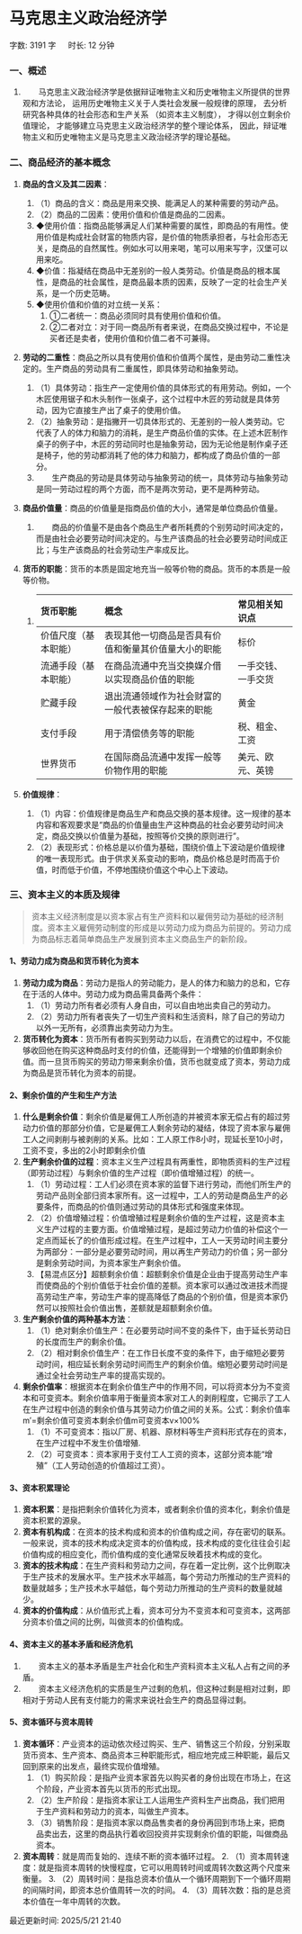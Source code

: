 # 马克思主义政治经济学[](https://sakib.local/政治理论/马克思主义政治经济学.html#马克思主义政治经济学)

 字数: 3191 字   时长: 12 分钟

### 一、概述[](https://sakib.local/政治理论/马克思主义政治经济学.html#一、概述)

1.   马克思主义政治经济学是依据辩证唯物主义和历史唯物主义所提供的世界观和方法论， 运用历史唯物主义关于人类社会发展一般规律的原理， 去分析研究各种具体的社会形态和生产关系 （如资本主义制度）， 才得以创立剩余价值理论， 才能够建立马克思主义政治经济学的整个理论体系， 因此，‌辩证唯物主义和历史唯物主义是马克思主义政治经济学的理论基础。

### 二、商品经济的基本概念[](https://sakib.local/政治理论/马克思主义政治经济学.html#二、商品经济的基本概念)

1. **商品的含义及其二因素**：

   1. （1）商品的含义：商品是用来交换、能满足人的某种需要的劳动产品。
   2. （2）商品的二因素：使用价值和价值是商品的二因素。
   3. ◆使用价值：指商品能够满足人们某种需要的属性，即商品的有用性。使用价值是构成社会财富的物质内容，是价值的物质承担者，与社会形态无关，是商品的自然属性。例如水可以用来喝，笔可以用来写字，汉堡可以用来吃。
   4. ◆价值：指凝结在商品中无差别的一般人类劳动。价值是商品的根本属性，是商品的社会属性，是商品最本质的因素，反映了一定的社会生产关系，是一个历史范畴。
   5. ◆使用价值和价值的对立统一关系：
      1. ①二者统一：商品必须同时具有使用价值和价值。
      2. ②二者对立：对于同一商品所有者来说，在商品交换过程中，不论是买者还是卖者，使用价值和价值二者不可兼得。

2. **劳动的二重性**：商品之所以具有使用价值和价值两个属性，是由劳动二重性决定的。生产商品的劳动具有二重属性，即具体劳动和抽象劳动。

   1. （1）具体劳动：指生产一定使用价值的具体形式的有用劳动。例如，一个木匠使用锯子和木头制作一张桌子，这个过程中木匠的劳动就是具体劳动，因为它直接生产出了桌子的使用价值。
   2. （2）抽象劳动：是指撇开一切具体形式的、无差别的一般人类劳动。它代表了人的体力和脑力的消耗，是生产商品价值的实体。在上述木匠制作桌子的例子中，木匠的劳动同时也是抽象劳动，因为无论他是制作桌子还是椅子，他的劳动都消耗了他的体力和脑力，都构成了商品价值的一部分。
   3.   生产商品的劳动是具体劳动与抽象劳动的统一，具体劳动与抽象劳动是同一劳动过程的两个方面，而不是两次劳动，更不是两种劳动。

3. **商品价值量**：商品的价值量是指商品价值的大小，通常是单位商品价值量。

   1.   商品的价值量不是由各个商品生产者所耗费的个别劳动时间决定的，而是由社会必要劳动时间决定的。与生产该商品的社会必要劳动时间成正比；与生产该商品的社会劳动生产率成反比。

4. **货币的职能**：货币的本质是固定地充当一般等价物的商品。货币的本质是一般等价物。

   1. | 货币职能             | 概念                                                 | 常见相关知识点     |
      | :------------------- | :--------------------------------------------------- | :----------------- |
      | 价值尺度（基本职能） | 表现其他一切商品是否具有价值和衡量其价值量大小的职能 | 标价               |
      | 流通手段（基本职能） | 在商品流通中充当交换媒介借以实现商品价值的职能       | 一手交钱、一手交货 |
      | 贮藏手段             | 退出流通领域作为社会财富的一般代表被保存起来的职能   | 黄金               |
      | 支付手段             | 用于清偿债务等的职能                                 | 税、租金、工资     |
      | 世界货币             | 在国际商品流通中发挥一般等价物作用的职能             | 美元、欧元、英镑   |

5. **价值规律**：

   1. （1）内容：价值规律是商品生产和商品交换的基本规律。这一规律的基本内容和客观要求是“商品的价值量由生产这种商品的社会必要劳动时间决定，商品交换以价值量为基础，按照等价交换的原则进行”。
   2. （2）表现形式：价格总是以价值为基础，围绕价值上下波动是价值规律的唯一表现形式。由于供求关系变动的影响，商品价格总是时而高于价值，时而低于价值，不停地围绕价值这个中心上下波动。

### 三、资本主义的本质及规律[](https://sakib.local/政治理论/马克思主义政治经济学.html#三、资本主义的本质及规律)

> 资本主义经济制度是以资本家占有生产资料和以雇佣劳动为基础的经济制度。资本主义雇佣劳动制度的形成是以劳动力成为商品为前提的。劳动力成为商品标志着简单商品生产发展到资本主义商品生产的新阶段。

#### 1、劳动力成为商品和货币转化为资本[](https://sakib.local/政治理论/马克思主义政治经济学.html#_1、劳动力成为商品和货币转化为资本)

1. **劳动力成为商品**：劳动力是指人的劳动能力，是人的体力和脑力的总和，它存在于活的人体中。劳动力成为商品需具备两个条件：
   1. （1）劳动力所有者必须有人身自由，可以自由地出卖自己的劳动力。
   2. （2）劳动力所有者丧失了一切生产资料和生活资料，除了自己的劳动力以外一无所有，必须靠出卖劳动力为生。
2. **货币转化为资本**：货币所有者购买到劳动力以后，在消费它的过程中，不仅能够收回他在购买这种商品时支付的价值，还能得到一个增殖的价值即剩余价值。而一旦货币购买的劳动力带来剩余价值，货币也就变成了资本，劳动力成为商品是货币转化为资本的前提。

#### 2、剩余价值的产生和生产方法[](https://sakib.local/政治理论/马克思主义政治经济学.html#_2、剩余价值的产生和生产方法)

1. **什么是剩余价值**：剩余价值是雇佣工人所创造的并被资本家无偿占有的超过劳动力价值的那部分价值，它是雇佣工人剩余劳动的凝结，体现了资本家与雇佣工人之间剥削与被剥削的关系。比如：工人原工作8小时，现延长至10小时，工资不变，多出的2小时即剩余价值
2. **生产剩余价值的过程**：资本主义生产过程具有两重性，即物质资料的生产过程（即劳动过程）与剩余价值的生产过程（即价值增殖过程）的统一。
   1. （1）劳动过程：工人们必须在资本家的监督下进行劳动，而他们所生产的劳动产品则全部归资本家所有。这一过程中，工人的劳动是商品生产的必要条件，而商品的价值则通过劳动的具体形式和强度来体现。
   2. （2）价值增殖过程：价值增殖过程是剩余价值的生产过程，这是资本主义生产过程的主要方面。价值增殖过程，是超过劳动力价值的补偿这个一定点而延长了的价值形成过程。在生产过程中，工人一天劳动时间主要分为两部分：一部分是必要劳动时间，用以再生产劳动力的价值；另一部分是剩余劳动时间，为资本家生产剩余价值。
   3. 【易混点区分】超额剩余价值：超额剩余价值是企业由于提高劳动生产率而使商品的个别价值低于社会价值的差额。资本家可以通过改进技术而提高劳动生产率，劳动生产率的提高降低了商品的个别价值，但是资本家仍然可以按照社会价值出售，差额就是超额剩余价值。
3. **生产剩余价值的两种基本方法**：
   1. （1）绝对剩余价值生产：在必要劳动时间不变的条件下，由于延长劳动日的长度而生产的剩余价值。
   2. （2）相对剩余价值生产：在工作日长度不变的条件下，由于缩短必要劳动时间，相应延长剩余劳动时间而生产的剩余价值。缩短必要劳动时间是通过全社会劳动生产率的提高实现的。
4. **剩余价值率**：根据资本在剩余价值生产中的作用不同，可以将资本分为不变资本和可变资本。剩余价值率用于衡量资本家对工人的剥削程度，它揭示了工人在生产过程中创造的剩余价值与其劳动力价值之间的关系。公式：剩余价值率 m′=剩余价值可变资本剩余价值m可变资本v×100%
   1. （1）不可变资本：指以厂房、机器、原材料等生产资料形式存在的资本，在生产过程中不发生价值增殖.
   2. （2）可变资本：资本家用于支付工人工资的资本，这部分资本能“增殖”（工人劳动创造的价值超过工资）。

#### 3、资本积累理论[](https://sakib.local/政治理论/马克思主义政治经济学.html#_3、资本积累理论)

1. **资本积累**：是指把剩余价值转化为资本，或者剩余价值的资本化，剩余价值是资本积累的源泉。
2. **资本有机构成**：在资本的技术构成和资本的价值构成之间，存在密切的联系。一般来说，资本的技术构成决定资本的价值构成，技术构成的变化往往会引起价值构成的相应变化，而价值构成的变化通常反映着技术构成的变化。
3. **资本的技术构成**：在生产资料和劳动力之间，存在着一定比例，这个比例取决于生产技术的发展水平。生产技术水平越高，每个劳动力所推动的生产资料的数量就越多；生产技术水平越低，每个劳动力所推动的生产资料的数量就越少。
4. **资本的价值构成**：从价值形式上看，资本可分为不变资本和可变资本，这两部分资本价值之间的比例，叫做资本的价值构成。

#### 4、资本主义的基本矛盾和经济危机[](https://sakib.local/政治理论/马克思主义政治经济学.html#_4、资本主义的基本矛盾和经济危机)

1.   资本主义的基本矛盾是生产社会化和生产资料资本主义私人占有之间的矛盾。
2.   资本主义经济危机的实质是生产过剩的危机，但这种过剩是相对过剩，即相对于劳动人民有支付能力的需求来说社会生产的商品显得过剩。

#### 5、资本循环与资本周转[](https://sakib.local/政治理论/马克思主义政治经济学.html#_5、资本循环与资本周转)

1. **资本循环**：产业资本的运动依次经过购买、生产、销售这三个阶段，分别采取货币资本、生产资本、商品资本三种职能形式，相应地完成三种职能，最后又回到原来的出发点，最终实现价值增殖。
   1. （1）购买阶段：是指产业资本家首先以购买者的身份出现在市场上，在这个阶段，产业资本首先以货币的形式出现。
   2. （2）生产阶段：是指资本家让工人运用生产资料生产出商品，我们把用于生产资料和劳动力的资本，叫做生产资本。
   3. （3）销售阶段：是指资本家以商品售卖者的身份再回到市场上来，把商品卖出去，这里的商品执行着收回投资并实现剩余价值的职能，叫做商品资本。
2. **资本周转**：就是周而复始的、连续不断的资本循环过程。 2. （1）资本周转速度：就是指资本周转的快慢程度，它可以用周转时间或周转次数这两个尺度来衡量。 3. （2）周转时间：是指总资本价值从一个循环周期到下一个循环周期的间隔时间，即资本总价值周转一次的时间。 4. （3）周转次数：指的是总资本价值在一年中周转的次数。



最近更新时间: 2025/5/21 21:40